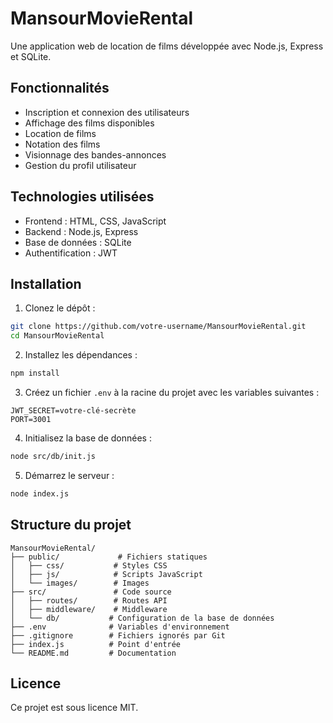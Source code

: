 # MansourMovieRental

Une application web de location de films développée avec Node.js, Express et SQLite.

## Fonctionnalités

- Inscription et connexion des utilisateurs
- Affichage des films disponibles
- Location de films
- Notation des films
- Visionnage des bandes-annonces
- Gestion du profil utilisateur

## Technologies utilisées

- Frontend : HTML, CSS, JavaScript
- Backend : Node.js, Express
- Base de données : SQLite
- Authentification : JWT

## Installation

1. Clonez le dépôt :
```bash
git clone https://github.com/votre-username/MansourMovieRental.git
cd MansourMovieRental
```

2. Installez les dépendances :
```bash
npm install
```

3. Créez un fichier `.env` à la racine du projet avec les variables suivantes :
```
JWT_SECRET=votre-clé-secrète
PORT=3001
```

4. Initialisez la base de données :
```bash
node src/db/init.js
```

5. Démarrez le serveur :
```bash
node index.js
```

## Structure du projet

```
MansourMovieRental/
├── public/             # Fichiers statiques
│   ├── css/           # Styles CSS
│   ├── js/            # Scripts JavaScript
│   └── images/        # Images
├── src/               # Code source
│   ├── routes/        # Routes API
│   ├── middleware/    # Middleware
│   └── db/           # Configuration de la base de données
├── .env              # Variables d'environnement
├── .gitignore        # Fichiers ignorés par Git
├── index.js          # Point d'entrée
└── README.md         # Documentation
```

## Licence

Ce projet est sous licence MIT. 